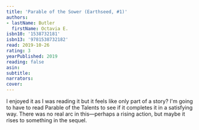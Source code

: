 ```yaml
---
title: 'Parable of the Sower (Earthseed, #1)'
authors:
- lastName: Butler
  firstName: Octavia E.
isbn10: '1538732181'
isbn13: '9781538732182'
read: 2019-10-26
rating: 3
yearPublished: 2019
reading: false
asin:
subtitle:
narrators:
cover:
---
```

I enjoyed it as I was reading it but it feels like only part of a story? I'm going to have to read Parable of the Talents to see if it completes it in a satisfying way. There was no real arc in this—perhaps a rising action, but maybe it rises to something in the sequel.